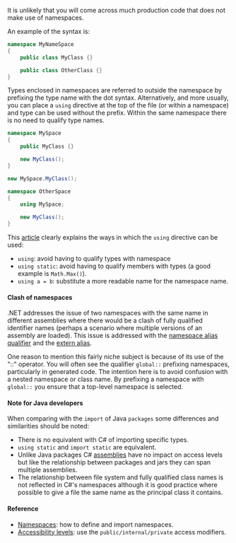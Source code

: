 It is unlikely that you will come across much production code that does not make use of namespaces.

An example of the syntax is:

```csharp
namespace MyNameSpace
{
    public class MyClass {}

    public class OtherClass {}
}
```

Types enclosed in namespaces are referred to outside the namespace by prefixing the type name with the dot syntax. Alternatively, and more usually, you can place a `using` directive at the top of the file (or within a namespace) and type can be used without the prefix. Within the same namespace there is no need to qualify type names.

```csharp
namespace MySpace
{
    public MyClass {}

    new MyClass();
}

new MySpace.MyClass();

namespace OtherSpace
{
    using MySpace;

    new MyClass();
}
```

This [article][using] clearly explains the ways in which the `using` directive can be used:

- `using`: avoid having to qualify types with namespace
- `using static`: avoid having to qualify members with types (a good example is `Math.Max()`).
- `using a = b`: substitute a more readable name for the namespace name.

#### Clash of namespaces

.NET addresses the issue of two namespaces with the same name in different assemblies where there would be a clash of fully qualified identifier names (perhaps a scenario where multiple versions of an assembly are loaded). This issue is addressed with the [namespace alias qualifier][namespace-alias-qualifier] and the [extern alias][extern-alias].

One reason to mention this fairly niche subject is because of its use of the "::" operator. You will often see the qualifier `global::` prefixing namespaces, particularly in generated code. The intention here is to avoid confusion with a nested namespace or class name. By prefixing a namespace with `global::` you ensure that a top-level namespace is selected.

#### Note for Java developers

When comparing with the `import` of Java `packages` some differences and similarities should be noted:

- There is no equivalent with C# of importing specific types.
- `using static` and `import static` are equivalent.
- Unlike Java packages C# [assemblies][assemblies] have no impact on access levels but like the relationship between packages and jars they can span multiple assemblies.
- The relationship between file system and fully qualified class names is not reflected in C#'s namespaces although it is good practice where possible to give a file the same name as the principal class it contains.

#### Reference

- [Namespaces][namespaces]: how to define and import namespaces.
- [Accessibility levels][accessibility-levels]: use the `public/internal/private` access modifiers.

[namespaces]: https://docs.microsoft.com/en-us/dotnet/csharp/programming-guide/namespaces/
[accessibility-levels]: https://docs.microsoft.com/en-us/dotnet/csharp/language-reference/keywords/accessibility-levels
[namespace-alias-qualifier]: https://docs.microsoft.com/en-us/dotnet/csharp/language-reference/operators/namespace-alias-qualifier
[extern-alias]: https://docs.microsoft.com/en-us/dotnet/csharp/language-reference/keywords/extern-alias
[using]: https://docs.microsoft.com/en-us/dotnet/csharp/language-reference/keywords/using-directive
[assemblies]: https://docs.microsoft.com/en-us/dotnet/standard/assembly/
